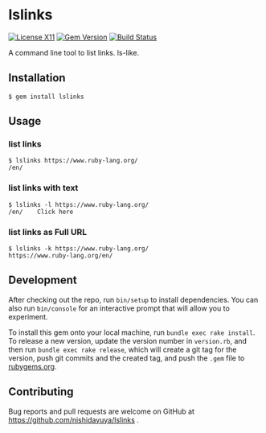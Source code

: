 # lslinks

[![License X11](https://img.shields.io/badge/license-X11-blue.svg)](https://raw.githubusercontent.com/nishidayuya/lslinks/master/LICENSE.txt)
[![Gem Version](https://badge.fury.io/rb/lslinks.svg)](https://rubygems.org/gems/lslinks)
[![Build Status](https://github.com/nishidayuya/lslinks/workflows/test/badge.svg)](https://github.com/nishidayuya/lslinks/actions?query=workflow%3Atest)

A command line tool to list links. ls-like.

## Installation

```console
$ gem install lslinks
```

## Usage

### list links

```console
$ lslinks https://www.ruby-lang.org/
/en/
```

### list links with text

```console
$ lslinks -l https://www.ruby-lang.org/
/en/	Click here
```

### list links as Full URL

```console
$ lslinks -k https://www.ruby-lang.org/
https://www.ruby-lang.org/en/
```

## Development

After checking out the repo, run `bin/setup` to install dependencies. You can also run `bin/console` for an interactive prompt that will allow you to experiment.

To install this gem onto your local machine, run `bundle exec rake install`. To release a new version, update the version number in `version.rb`, and then run `bundle exec rake release`, which will create a git tag for the version, push git commits and the created tag, and push the `.gem` file to [rubygems.org](https://rubygems.org).

## Contributing

Bug reports and pull requests are welcome on GitHub at https://github.com/nishidayuya/lslinks .
